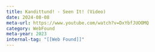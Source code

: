 ```yaml
---
title: Kandittund! - Seen It! (Video)
date: 2024-08-08
meta-url: https://www.youtube.com/watch?v=DxYbfJUOOMQ
category: WebFound
meta-year: 2023
internal-tag: "[[Web Found]]"
---
```


